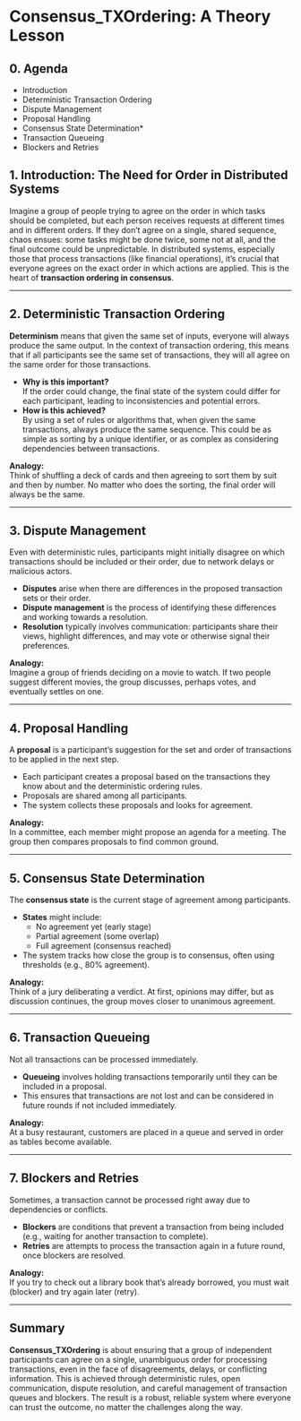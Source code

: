 # **Consensus_TXOrdering: A Theory Lesson**

## 0. Agenda

- Introduction
- Deterministic Transaction Ordering
- Dispute Management
- Proposal Handling
- Consensus State Determination*
- Transaction Queueing
- Blockers and Retries

## **1. Introduction: The Need for Order in Distributed Systems**

Imagine a group of people trying to agree on the order in which tasks should be completed, but each person receives requests at different times and in different orders. If they don’t agree on a single, shared sequence, chaos ensues: some tasks might be done twice, some not at all, and the final outcome could be unpredictable. In distributed systems, especially those that process transactions (like financial operations), it’s crucial that everyone agrees on the exact order in which actions are applied. This is the heart of **transaction ordering in consensus**.

---

## **2. Deterministic Transaction Ordering**

**Determinism** means that given the same set of inputs, everyone will always produce the same output. In the context of transaction ordering, this means that if all participants see the same set of transactions, they will all agree on the same order for those transactions.

- **Why is this important?**  
  If the order could change, the final state of the system could differ for each participant, leading to inconsistencies and potential errors.
- **How is this achieved?**  
  By using a set of rules or algorithms that, when given the same transactions, always produce the same sequence. This could be as simple as sorting by a unique identifier, or as complex as considering dependencies between transactions.

**Analogy:**  
Think of shuffling a deck of cards and then agreeing to sort them by suit and then by number. No matter who does the sorting, the final order will always be the same.

---

## **3. Dispute Management**

Even with deterministic rules, participants might initially disagree on which transactions should be included or their order, due to network delays or malicious actors.

- **Disputes** arise when there are differences in the proposed transaction sets or their order.
- **Dispute management** is the process of identifying these differences and working towards a resolution.
- **Resolution** typically involves communication: participants share their views, highlight differences, and may vote or otherwise signal their preferences.

**Analogy:**  
Imagine a group of friends deciding on a movie to watch. If two people suggest different movies, the group discusses, perhaps votes, and eventually settles on one.

---

## **4. Proposal Handling**

A **proposal** is a participant’s suggestion for the set and order of transactions to be applied in the next step.

- Each participant creates a proposal based on the transactions they know about and the deterministic ordering rules.
- Proposals are shared among all participants.
- The system collects these proposals and looks for agreement.

**Analogy:**  
In a committee, each member might propose an agenda for a meeting. The group then compares proposals to find common ground.

---

## **5. Consensus State Determination**

The **consensus state** is the current stage of agreement among participants.

- **States** might include:  
  - No agreement yet (early stage)  
  - Partial agreement (some overlap)  
  - Full agreement (consensus reached)
- The system tracks how close the group is to consensus, often using thresholds (e.g., 80% agreement).

**Analogy:**  
Think of a jury deliberating a verdict. At first, opinions may differ, but as discussion continues, the group moves closer to unanimous agreement.

---

## **6. Transaction Queueing**

Not all transactions can be processed immediately.

- **Queueing** involves holding transactions temporarily until they can be included in a proposal.
- This ensures that transactions are not lost and can be considered in future rounds if not included immediately.

**Analogy:**  
At a busy restaurant, customers are placed in a queue and served in order as tables become available.

---

## **7. Blockers and Retries**

Sometimes, a transaction cannot be processed right away due to dependencies or conflicts.

- **Blockers** are conditions that prevent a transaction from being included (e.g., waiting for another transaction to complete).
- **Retries** are attempts to process the transaction again in a future round, once blockers are resolved.

**Analogy:**  
If you try to check out a library book that’s already borrowed, you must wait (blocker) and try again later (retry).

---

## **Summary**

**Consensus_TXOrdering** is about ensuring that a group of independent participants can agree on a single, unambiguous order for processing transactions, even in the face of disagreements, delays, or conflicting information. This is achieved through deterministic rules, open communication, dispute resolution, and careful management of transaction queues and blockers. The result is a robust, reliable system where everyone can trust the outcome, no matter the challenges along the way.
